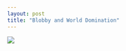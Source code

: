 ```yaml
---
layout: post
title: "Blobby and World Domination"
---
```

<img id="img" src=" {{ site.baseurl}}/images/22-08-10-20-Blobby-and-World-Domination.png"/>